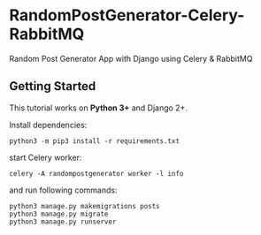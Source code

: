 # RandomPostGenerator-Celery-RabbitMQ
Random Post Generator App with Django using Celery &amp; RabbitMQ

## Getting Started

This tutorial works on **Python 3+** and Django 2+.

Install dependencies:

```
python3 -m pip3 install -r requirements.txt
```
start Celery worker:

```
celery -A randompostgenerator worker -l info
```
and run following commands:

```
python3 manage.py makemigrations posts
python3 manage.py migrate
python3 manage.py runserver
```
